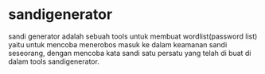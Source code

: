 # sandigenerator
sandi generator adalah sebuah tools untuk membuat wordlist(password list) yaitu untuk mencoba menerobos masuk ke dalam keamanan sandi seseorang, dengan mencoba kata sandi satu persatu yang telah di buat di dalam tools sandigenerator.
